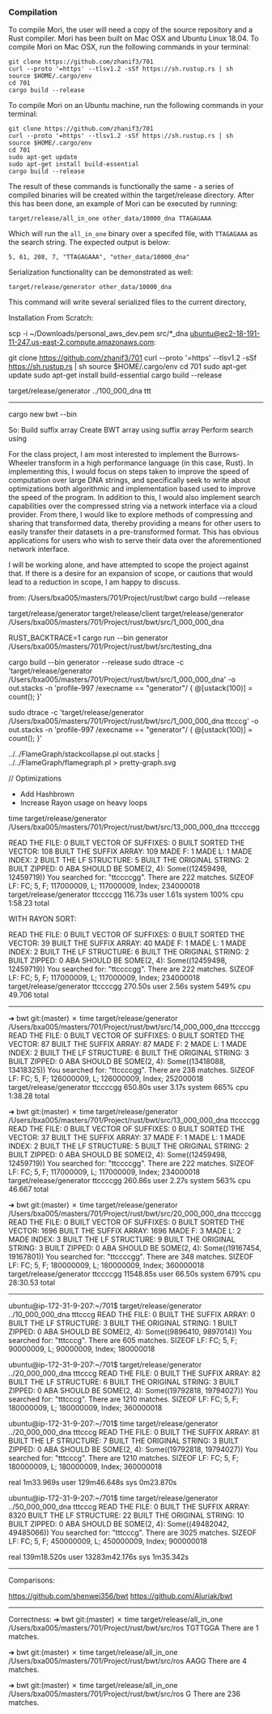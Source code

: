 ### Compilation
To compile Mori, the user will need a copy of the source repository and a Rust compiler. Mori has been built on Mac OSX
and Ubuntu Linux 18.04. To compile Mori on Mac OSX, run the following commands in your terminal:

```
git clone https://github.com/zhanif3/701
curl --proto '=https' --tlsv1.2 -sSf https://sh.rustup.rs | sh
source $HOME/.cargo/env
cd 701
cargo build --release
```

To compile Mori on an Ubuntu machine, run the following commands in your terminal:

```
git clone https://github.com/zhanif3/701
curl --proto '=https' --tlsv1.2 -sSf https://sh.rustup.rs | sh
source $HOME/.cargo/env
cd 701
sudo apt-get update
sudo apt-get install build-essential
cargo build --release
```

The result of these commands is functionally the same - a series of compiled binaries will be created within the
target/release directory. After this has been done, an example of Mori can be executed by running:

```
target/release/all_in_one other_data/10000_dna TTAGAGAAA
```

Which will run the `all_in_one` binary over a specifed file, with `TTAGAGAAA` as the search string. The expected output
is below:

```
5, 61, 208, 7, "TTAGAGAAA", "other_data/10000_dna"
```

Serialization functionality can be demonstrated as well:

```
target/release/generator other_data/10000_dna
```

This command will write several serialized files to the current directory, 


Installation From Scratch:

scp -i ~/Downloads/personal_aws_dev.pem src/*_dna ubuntu@ec2-18-191-11-247.us-east-2.compute.amazonaws.com:

git clone https://github.com/zhanif3/701
curl --proto '=https' --tlsv1.2 -sSf https://sh.rustup.rs | sh
source $HOME/.cargo/env
cd 701
sudo apt-get update
sudo apt-get install build-essential
cargo build --release

target/release/generator ../100_000_dna ttt

---


cargo new bwt --bin

So:
Build suffix array
Create BWT array using suffix array
Perform search using


For the class project, I am most interested to implement the Burrows-Wheeler transform in a high performance language (in this case, Rust). In implementing this, I would focus on steps taken to improve the speed of computation over large DNA strings, and specifically seek to write about optimizations both algorithmic and implementation based used to improve the speed of the program. In addition to this, I would also implement search capabilities over the compressed string via a network interface via a cloud provider. From there, I would like to explore methods of compressing and sharing that transformed data, thereby providing a means for other users to easily transfer their datasets in a pre-transformed format. This has obvious applications for users who wish to serve their data over the aforementioned network interface.

I will be working alone, and have attempted to scope the project against that. If there is a desire for an expansion of scope, or cautions that would lead to a reduction in scope, I am happy to discuss.

from:
/Users/bxa005/masters/701/Project/rust/bwt
cargo build --release

target/release/generator
target/release/client
target/release/generator /Users/bxa005/masters/701/Project/rust/bwt/src/1_000_000_dna

RUST_BACKTRACE=1 cargo run --bin generator /Users/bxa005/masters/701/Project/rust/bwt/src/testing_dna

cargo build --bin generator --release
sudo dtrace -c 'target/release/generator /Users/bxa005/masters/701/Project/rust/bwt/src/1_000_000_dna' -o out.stacks -n 'profile-997 /execname == "generator"/ { @[ustack(100)] = count(); }'


sudo dtrace -c 'target/release/generator /Users/bxa005/masters/701/Project/rust/bwt/src/1_000_000_dna ttcccg' -o out.stacks -n 'profile-997 /execname == "generator"/ { @[ustack(100)] = count(); }'

../../FlameGraph/stackcollapse.pl out.stacks | ../../FlameGraph/flamegraph.pl > pretty-graph.svg



// Optimizations
- Add Hashbrown
- Increase Rayon usage on heavy loops



time target/release/generator /Users/bxa005/masters/701/Project/rust/bwt/src/13_000_000_dna ttccccgg

READ THE FILE: 0
BUILT VECTOR OF SUFFIXES: 0
BUILT SORTED THE VECTOR: 108
BUILT THE SUFFIX ARRAY: 109
MADE F: 1
MADE L: 1
MADE INDEX: 2
BUILT THE LF STRUCTURE: 5
BUILT THE ORIGINAL STRING: 2
BUILT ZIPPED: 0
ABA SHOULD BE SOME(2, 4): Some((12459498, 12459719))
You searched for: "ttccccgg".
There are 222 matches.
SIZEOF LF: FC; 5, F; 117000009, L; 117000009, Index; 234000018
target/release/generator  ttccccgg  116.73s user 1.61s system 100% cpu 1:58.23 total


WITH RAYON SORT:

READ THE FILE: 0
BUILT VECTOR OF SUFFIXES: 0
BUILT SORTED THE VECTOR: 39
BUILT THE SUFFIX ARRAY: 40
MADE F: 1
MADE L: 1
MADE INDEX: 2
BUILT THE LF STRUCTURE: 6
BUILT THE ORIGINAL STRING: 2
BUILT ZIPPED: 0
ABA SHOULD BE SOME(2, 4): Some((12459498, 12459719))
You searched for: "ttccccgg".
There are 222 matches.
SIZEOF LF: FC; 5, F; 117000009, L; 117000009, Index; 234000018
target/release/generator  ttccccgg  270.50s user 2.56s system 549% cpu 49.706 total


----


➜  bwt git:(master) ✗ time target/release/generator /Users/bxa005/masters/701/Project/rust/bwt/src/14_000_000_dna ttccccgg
READ THE FILE: 0
BUILT VECTOR OF SUFFIXES: 0
BUILT SORTED THE VECTOR: 87
BUILT THE SUFFIX ARRAY: 87
MADE F: 2
MADE L: 1
MADE INDEX: 2
BUILT THE LF STRUCTURE: 6
BUILT THE ORIGINAL STRING: 3
BUILT ZIPPED: 0
ABA SHOULD BE SOME(2, 4): Some((13418088, 13418325))
You searched for: "ttccccgg".
There are 238 matches.
SIZEOF LF: FC; 5, F; 126000009, L; 126000009, Index; 252000018
target/release/generator  ttccccgg  650.80s user 3.17s system 665% cpu 1:38.28 total

➜  bwt git:(master) ✗ time target/release/generator /Users/bxa005/masters/701/Project/rust/bwt/src/13_000_000_dna ttccccgg
READ THE FILE: 0
BUILT VECTOR OF SUFFIXES: 0
BUILT SORTED THE VECTOR: 37
BUILT THE SUFFIX ARRAY: 37
MADE F: 1
MADE L: 1
MADE INDEX: 2
BUILT THE LF STRUCTURE: 5
BUILT THE ORIGINAL STRING: 2
BUILT ZIPPED: 0
ABA SHOULD BE SOME(2, 4): Some((12459498, 12459719))
You searched for: "ttccccgg".
There are 222 matches.
SIZEOF LF: FC; 5, F; 117000009, L; 117000009, Index; 234000018
target/release/generator  ttccccgg  260.86s user 2.27s system 563% cpu 46.667 total

➜  bwt git:(master) ✗ time target/release/generator /Users/bxa005/masters/701/Project/rust/bwt/src/20_000_000_dna ttccccgg
READ THE FILE: 0
BUILT VECTOR OF SUFFIXES: 0
BUILT SORTED THE VECTOR: 1696
BUILT THE SUFFIX ARRAY: 1696
MADE F: 3
MADE L: 2
MADE INDEX: 3
BUILT THE LF STRUCTURE: 9
BUILT THE ORIGINAL STRING: 3
BUILT ZIPPED: 0
ABA SHOULD BE SOME(2, 4): Some((19167454, 19167801))
You searched for: "ttccccgg".
There are 348 matches.
SIZEOF LF: FC; 5, F; 180000009, L; 180000009, Index; 360000018
target/release/generator  ttccccgg  11548.85s user 66.50s system 679% cpu 28:30.53 total


-----

ubuntu@ip-172-31-9-207:~/701$ target/release/generator ../10_000_000_dna tttcccg
READ THE FILE: 0
BUILT THE SUFFIX ARRAY: 0
BUILT THE LF STRUCTURE: 3
BUILT THE ORIGINAL STRING: 1
BUILT ZIPPED: 0
ABA SHOULD BE SOME(2, 4): Some((9896410, 9897014))
You searched for: "tttcccg".
There are 605 matches.
SIZEOF LF: FC; 5, F; 90000009, L; 90000009, Index; 180000018

ubuntu@ip-172-31-9-207:~/701$ target/release/generator ../20_000_000_dna tttcccg
READ THE FILE: 0
BUILT THE SUFFIX ARRAY: 82
BUILT THE LF STRUCTURE: 6
BUILT THE ORIGINAL STRING: 3
BUILT ZIPPED: 0
ABA SHOULD BE SOME(2, 4): Some((19792818, 19794027))
You searched for: "tttcccg".
There are 1210 matches.
SIZEOF LF: FC; 5, F; 180000009, L; 180000009, Index; 360000018

ubuntu@ip-172-31-9-207:~/701$ time target/release/generator ../20_000_000_dna tttcccg
READ THE FILE: 0
BUILT THE SUFFIX ARRAY: 81
BUILT THE LF STRUCTURE: 7
BUILT THE ORIGINAL STRING: 3
BUILT ZIPPED: 0
ABA SHOULD BE SOME(2, 4): Some((19792818, 19794027))
You searched for: "tttcccg".
There are 1210 matches.
SIZEOF LF: FC; 5, F; 180000009, L; 180000009, Index; 360000018

real	1m33.969s
user	129m46.648s
sys	0m23.870s

ubuntu@ip-172-31-9-207:~/701$ time target/release/generator ../50_000_000_dna tttcccg
READ THE FILE: 0
BUILT THE SUFFIX ARRAY: 8320
BUILT THE LF STRUCTURE: 22
BUILT THE ORIGINAL STRING: 10
BUILT ZIPPED: 0
ABA SHOULD BE SOME(2, 4): Some((49482042, 49485066))
You searched for: "tttcccg".
There are 3025 matches.
SIZEOF LF: FC; 5, F; 450000009, L; 450000009, Index; 900000018

real	139m18.520s
user	13283m42.176s
sys	1m35.342s

----

Comparisons:

https://github.com/shenwei356/bwt
https://github.com/Aluriak/bwt

----

Correctness:
➜  bwt git:(master) ✗ time target/release/all_in_one /Users/bxa005/masters/701/Project/rust/bwt/src/ros TGTTGGA
There are 1 matches.

➜  bwt git:(master) ✗ time target/release/all_in_one /Users/bxa005/masters/701/Project/rust/bwt/src/ros AAGG
There are 4 matches.

➜  bwt git:(master) ✗ time target/release/all_in_one /Users/bxa005/masters/701/Project/rust/bwt/src/ros G
There are 236 matches.
